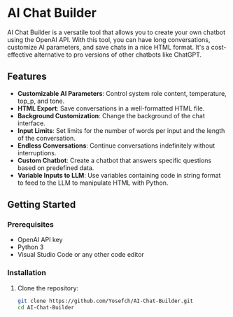 # AI Chat Builder

AI Chat Builder is a versatile tool that allows you to create your own chatbot using the OpenAI API. With this tool, you can have long conversations, customize AI parameters, and save chats in a nice HTML format. It's a cost-effective alternative to pro versions of other chatbots like ChatGPT.

## Features

- **Customizable AI Parameters**: Control system role content, temperature, top_p, and tone.
- **HTML Export**: Save conversations in a well-formatted HTML file.
- **Background Customization**: Change the background of the chat interface.
- **Input Limits**: Set limits for the number of words per input and the length of the conversation.
- **Endless Conversations**: Continue conversations indefinitely without interruptions.
- **Custom Chatbot**: Create a chatbot that answers specific questions based on predefined data.
- **Variable Inputs to LLM**: Use variables containing code in string format to feed to the LLM to manipulate HTML with Python.

## Getting Started

### Prerequisites

- OpenAI API key
- Python 3
- Visual Studio Code or any other code editor

### Installation

1. Clone the repository:
   ```bash
   git clone https://github.com/Yosefch/AI-Chat-Builder.git
   cd AI-Chat-Builder
